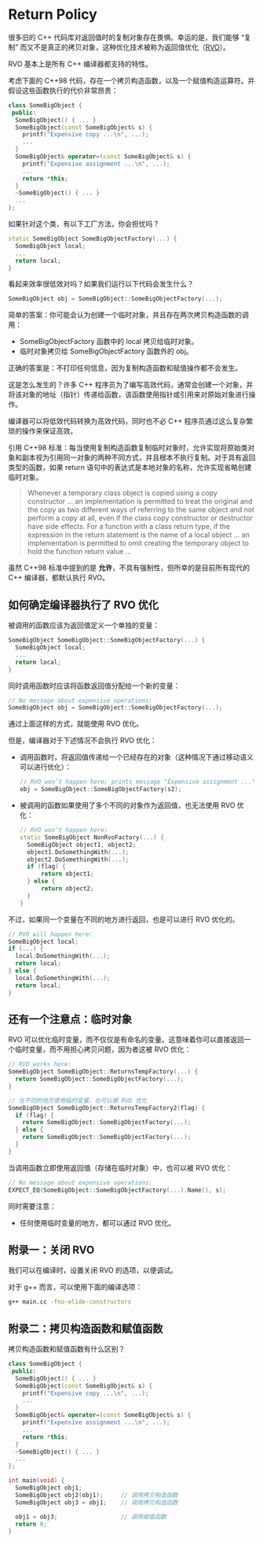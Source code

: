 # Return Policy

很多旧的 C++ 代码库对返回值时的复制对象存在畏惧。幸运的是，我们能够 “复制” 而又不是真正的拷贝对象，这种优化技术被称为返回值优化（[RVO](https://en.wikipedia.org/wiki/Return_value_optimization)）。

RVO 基本上是所有 C++ 编译器都支持的特性。

考虑下面的 C++98 代码，存在一个拷贝构造函数，以及一个赋值构造运算符。并假设这些函数执行的代价非常昂贵：

```cpp
class SomeBigObject {
 public:
  SomeBigObject() { ... }
  SomeBigObject(const SomeBigObject& s) {
    printf("Expensive copy ...\n", ...);
    ...
  }
  SomeBigObject& operator=(const SomeBigObject& s) {
    printf("Expensive assignment ...\n", ...);
    ...
    return *this;
  }
  ~SomeBigObject() { ... }
  ...
};
```

如果针对这个类，有以下工厂方法，你会担忧吗？

```cpp
static SomeBigObject SomeBigObjectFactory(...) {
  SomeBigObject local;
  ...
  return local;
}
```

看起来效率很低效对吗？如果我们运行以下代码会发生什么？

```cpp
SomeBigObject obj = SomeBigObject::SomeBigObjectFactory(...);
```

简单的答案：你可能会认为创建一个临时对象，并且存在两次拷贝构造函数的调用：

- SomeBigObjectFactory 函数中的 local 拷贝给临时对象。
- 临时对象拷贝给 SomeBigObjectFactory 函数外的 obj。

正确的答案是：不打印任何信息，因为复制构造函数和赋值操作都不会发生。

这是怎么发生的？许多 C++ 程序员为了编写高效代码，通常会创建一个对象，并将该对象的地址（指针）传递给函数，该函数使用指针或引用来对原始对象进行操作。

编译器可以将低效代码转换为高效代码，同时也不必 C++ 程序员通过这么复杂繁琐的操作来保证高效。

引用 C++98 标准：每当使用复制构造函数复制临时对象时，允许实现将原始类对象和副本视为引用同一对象的两种不同方式，并且根本不执行复制。对于具有返回类型的函数，如果 return 语句中的表达式是本地对象的名称，允许实现省略创建临时对象。

> Whenever a temporary class object is copied using a copy constructor … an implementation is permitted to treat the original and the copy as two different ways of referring to the same object and not perform a copy at all, even if the class copy constructor or destructor have side effects. For a function with a class return type, if the expression in the return statement is the name of a local object … an implementation is permitted to omit creating the temporary object to hold the function return value …

虽然 C++98 标准中提到的是 **允许**，不具有强制性，但所幸的是目前所有现代的 C++ 编译器，都默认执行 RVO。

## 如何确定编译器执行了 RVO 优化

被调用的函数应该为返回值定义一个单独的变量：

```cpp
SomeBigObject SomeBigObject::SomeBigObjectFactory(...) {
  SomeBigObject local;
  ...
  return local;
}
```

同时调用函数时应该将函数返回值分配给一个新的变量：

```cpp
// No message about expensive operations:
SomeBigObject obj = SomeBigObject::SomeBigObjectFactory(...);
```

通过上面这样的方式，就能使用 RVO 优化。

但是，编译器对于下述情况不会执行 RVO 优化：

- 调用函数时，将返回值传递给一个已经存在的对象（这种情况下通过移动语义可以进行优化）：

  ```cpp
  // RVO won’t happen here; prints message "Expensive assignment ...":
  obj = SomeBigObject::SomeBigObjectFactory(s2);
  ```

- 被调用的函数如果使用了多个不同的对象作为返回值，也无法使用 RVO 优化：

  ```cpp
  // RVO won’t happen here:
  static SomeBigObject NonRvoFactory(...) {
    SomeBigObject object1, object2;
    object1.DoSomethingWith(...);
    object2.DoSomethingWith(...);
    if (flag) {
        return object1;
    } else {
        return object2;
    }
  }
  ```

不过，如果同一个变量在不同的地方进行返回，也是可以进行 RVO 优化的。

```cpp
// RVO will happen here:
SomeBigObject local;
if (...) {
  local.DoSomethingWith(...);
  return local;
} else {
  local.DoSomethingWith(...);
  return local;
}
```

## 还有一个注意点：临时对象

RVO 可以优化临时变量，而不仅仅是有命名的变量。这意味着你可以直接返回一个临时变量，而不用担心拷贝问题，因为者这被 RVO 优化：

```cpp
// RVO works here:
SomeBigObject SomeBigObject::ReturnsTempFactory(...) {
  return SomeBigObject::SomeBigObjectFactory(...);
}

// 在不同的地方使用临时变量，也可以被 RVO 优化
SomeBigObject SomeBigObject::ReturnsTempFactory2(flag) {
  if (flag) {
    return SomeBigObject::SomeBigObjectFactory(...);
  } else {
    return SomeBigObject::SomeBigObjectFactory(...);
  }
}
```

当调用函数立即使用返回值（存储在临时对象）中，也可以被 RVO 优化：

```cpp
// No message about expensive operations:
EXPECT_EQ(SomeBigObject::SomeBigObjectFactory(...).Name(), s);
```

同时需要注意：

- 任何使用临时变量的地方，都可以通过 RVO 优化。

## 附录一：关闭 RVO

我们可以在编译时，设置关闭 RVO 的选项，以便调试。

对于 g++ 而言，可以使用下面的编译选项：

```sh
g++ main.cc -fno-elide-constructors
```

## 附录二：拷贝构造函数和赋值函数

拷贝构造函数和赋值函数有什么区别？

```cpp
class SomeBigObject {
 public:
  SomeBigObject() { ... }
  SomeBigObject(const SomeBigObject& s) {
    printf("Expensive copy ...\n", ...);
    ...
  }
  SomeBigObject& operator=(const SomeBigObject& s) {
    printf("Expensive assignment ...\n", ...);
    ...
    return *this;
  }
  ~SomeBigObject() { ... }
  ...
};

int main(void) {
  SomeBigObject obj1;
  SomeBigObject obj2(obj1);     // 调用拷贝构造函数
  SomeBigObject obj3 = obj1;    // 调用拷贝构造函数

  obj1 = obj3;                  // 调用赋值函数
  return 0;
}
```
